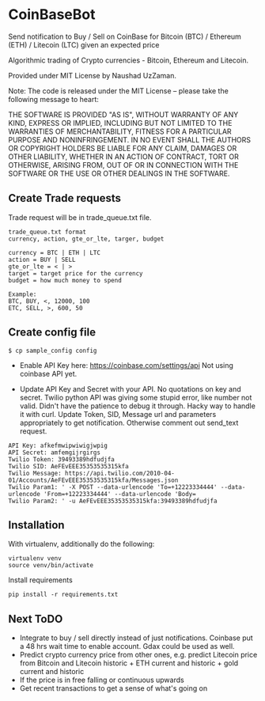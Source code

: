 # CoinBaseBot
Send notification to Buy / Sell on CoinBase for Bitcoin (BTC) / Ethereum (ETH) / Litecoin (LTC) given an expected price 

Algorithmic trading of Crypto currencies - Bitcoin, Ethereum and Litecoin. 


Provided under MIT License by Naushad UzZaman.

Note: The code is released under the MIT License – please take the following message to heart:

THE SOFTWARE IS PROVIDED "AS IS", WITHOUT WARRANTY OF ANY KIND, EXPRESS OR IMPLIED, INCLUDING BUT NOT LIMITED TO THE WARRANTIES OF MERCHANTABILITY, FITNESS FOR A PARTICULAR PURPOSE AND NONINFRINGEMENT. IN NO EVENT SHALL THE AUTHORS OR COPYRIGHT HOLDERS BE LIABLE FOR ANY CLAIM, DAMAGES OR OTHER LIABILITY, WHETHER IN AN ACTION OF CONTRACT, TORT OR OTHERWISE, ARISING FROM, OUT OF OR IN CONNECTION WITH THE SOFTWARE OR THE USE OR OTHER DEALINGS IN THE SOFTWARE.


## Create Trade requests 
Trade request will be in trade_queue.txt file. 

```
trade_queue.txt format
currency, action, gte_or_lte, targer, budget

currency = BTC | ETH | LTC
action = BUY | SELL
gte_or_lte = < | > 
target = target price for the currency
budget = how much money to spend

Example:
BTC, BUY, <, 12000, 100
ETC, SELL, >, 600, 50
```

## Create config file 
```
$ cp sample_config config 
```

* Enable API Key here: https://coinbase.com/settings/api
Not using coinbase API yet. 

* Update API Key and Secret with your API. No quotations on key and secret. 
Twilio python API was giving some stupid error, like number not valid. Didn't have the patience to debug it through. Hacky way to handle it with curl. Update Token, SID, Message url and parameters appropriately to get notification. Otherwise comment out send_text request. 

```
API Key: afkefmwipwiwigjwpig
API Secret: amfemgijrgirgs
Twilio Token: 39493389hdfudjfa
Twilio SID: AeFEvEEE35353535315kfa
Twilio Message: https://api.twilio.com/2010-04-01/Accounts/AeFEvEEE35353535315kfa/Messages.json
Twilio Param1: ' -X POST --data-urlencode 'To=+12223334444' --data-urlencode 'From=+12223334444' --data-urlencode 'Body=
Twilio Param2: ' -u AeFEvEEE35353535315kfa:39493389hdfudjfa
```

## Installation 
With virtualenv, additionally do the following:
```
virtualenv venv
source venv/bin/activate
```

Install requirements
```
pip install -r requirements.txt 
```


## Next ToDO
* Integrate to buy / sell directly instead of just notifications. Coinbase put a 48 hrs wait time to enable account. Gdax could be used as well. 
* Predict crypto currency price from other ones, e.g. predict Litecoin price from Bitcoin and Litecoin historic + ETH current and historic + gold current and historic
* If the price is in free falling or continuous upwards 
* Get recent transactions to get a sense of what's going on 